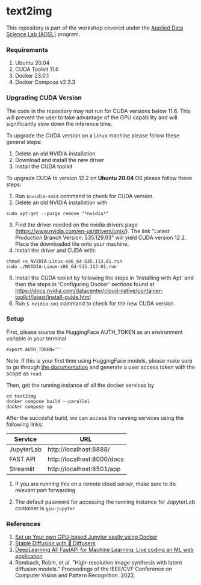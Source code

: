 # text2img

This repository is part of the workshop covered under the [Applied Data Science Lab (ADSL)](https://www.cybera.ca/adsl/) program.

### Requirements
1. Ubuntu 20.04
2. CUDA Toolkit 11.6
3. Docker 23.0.1
4. Docker Compose v2.3.3

### Upgrading CUDA Version

The code in the repository may not run for CUDA versions below 11.6. This will prevent the user to take advantage of the GPU capability and will significantly slow down the inference time. 

To upgrade the CUDA version on a Linux machine please follow these general steps:

1. Delete an old NVIDIA installation
2. Download and install the new driver
3. Install the CUDA toolkit

To upgrade CUDA to version 12.2 on **Ubuntu 20.04** OS please follow these steps:

1. Run `$nvidia-smi$` command to check for CUDA version.
2. Delete an old NVIDIA installation with

```
sudo apt-get --purge remove "*nvidia*"
```

3. Find the driver needed on the nvidia drivers page (https://www.nvidia.com/en-us/drivers/unix/). The link "Latest Production Branch Version: 535.129.03" will yield CUDA version 12.2. Place the downloaded file onto your machine.
4. Install the driver and CUDA with: 

```
chmod +x NVIDIA-Linux-x86_64-535.113.01.run
sudo ./NVIDIA-Linux-x86_64-535.113.01.run
```

5. Install the CUDA toolkit by following the steps in 'Installing with Apt' and then the steps in 'Configuring Docker' sections found at https://docs.nvidia.com/datacenter/cloud-native/container-toolkit/latest/install-guide.html
6. Run `$ nvidia-smi` command to check for the new CUDA version.

### Setup
First, please source the HuggingFace AUTH_TOKEN as an environment variable in your terminal 
```
export AUTH_TOKEN=''
```
Note: If this is your first time using HuggingFace models, please make sure to go through [the documentation](https://huggingface.co/docs/hub/security-tokens) and generate a user access token with the scope as `read`. 

Then, get the running instance of all the docker services by

```
cd text2img
docker compose build --parallel
docker compose up
```

After the succesful build, we can access the running services using the following links:

|Service |URL|
|-----|--------|
|JupyterLab|http://localhost:8888/|
|FAST API  |http://localhost:8000/docs|
|Streamlit  |http://localhost:8501/app|

1. If you are running this on a remote cloud server, make sure to do relevant port forwarding

2. The default password for accessing the running instance for JupyterLab container is `gpu-jupyter`

### References
1. [Set up Your own GPU-based Jupyter easily using Docker](https://cschranz.medium.com/set-up-your-own-gpu-based-jupyterlab-e0d45fcacf43)
2. [Stable Diffusion with 🧨 Diffusers](https://huggingface.co/blog/stable_diffusion)
3. [DeepLearning AI: FastAPI for Machine Learning: Live coding an ML web application](https://www.youtube.com/watch?v=_BZGtifh_gw)
4. Rombach, Robin, et al. "High-resolution image synthesis with latent diffusion models." Proceedings of the IEEE/CVF Conference on Computer Vision and Pattern Recognition. 2022.
